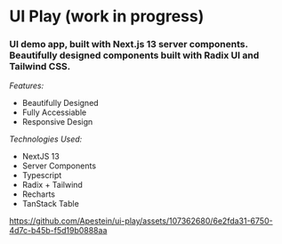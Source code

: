 # UI Play (work in progress)

### UI demo app, built with Next.js 13 server components. Beautifully designed components built with Radix UI and Tailwind CSS.

_Features:_

- Beautifully Designed
- Fully Accessiable
- Responsive Design

_Technologies Used:_

- NextJS 13
- Server Components
- Typescript
- Radix + Tailwind
- Recharts
- TanStack Table

https://github.com/Apestein/ui-play/assets/107362680/6e2fda31-6750-4d7c-b45b-f5d19b0888aa
